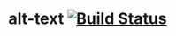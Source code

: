 # alt-text [![Build Status](https://travis-ci.com/double-great/alt-text.svg?branch=master)](https://travis-ci.com/double-great/alt-text)
